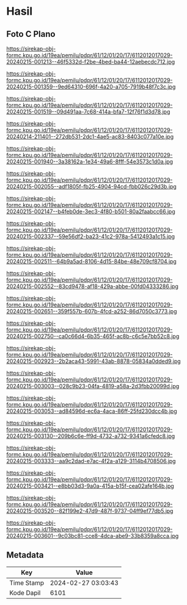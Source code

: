 # Hasil

## Foto C Plano

https://sirekap-obj-formc.kpu.go.id/19ea/pemilu/pdpr/61/12/01/20/17/6112012017029-20240215-001213--46f5332d-f2be-4bed-ba44-12aebecdc712.jpg

https://sirekap-obj-formc.kpu.go.id/19ea/pemilu/pdpr/61/12/01/20/17/6112012017029-20240215-001359--9ed64310-696f-4a20-a705-7919b48f7c3c.jpg

https://sirekap-obj-formc.kpu.go.id/19ea/pemilu/pdpr/61/12/01/20/17/6112012017029-20240215-001519--09d491aa-7c68-414a-bfa7-12f76f1d3d78.jpg

https://sirekap-obj-formc.kpu.go.id/19ea/pemilu/pdpr/61/12/01/20/17/6112012017029-20240214-211401--272db531-2dc1-4ae5-ac83-8403c077a10e.jpg

https://sirekap-obj-formc.kpu.go.id/19ea/pemilu/pdpr/61/12/01/20/17/6112012017029-20240215-001940--3a38162a-1e34-49a6-8fff-54e3573c1d0a.jpg

https://sirekap-obj-formc.kpu.go.id/19ea/pemilu/pdpr/61/12/01/20/17/6112012017029-20240215-002055--adf1805f-fb25-4904-94cd-fbb026c29d3b.jpg

https://sirekap-obj-formc.kpu.go.id/19ea/pemilu/pdpr/61/12/01/20/17/6112012017029-20240215-002147--b4feb0de-3ec3-4f80-b501-80a2faabcc66.jpg

https://sirekap-obj-formc.kpu.go.id/19ea/pemilu/pdpr/61/12/01/20/17/6112012017029-20240215-002337--59e56df2-ba23-41c2-978a-5412493a1c15.jpg

https://sirekap-obj-formc.kpu.go.id/19ea/pemilu/pdpr/61/12/01/20/17/6112012017029-20240215-002511--64b9a5ad-8106-4d15-84be-48e709cf8704.jpg

https://sirekap-obj-formc.kpu.go.id/19ea/pemilu/pdpr/61/12/01/20/17/6112012017029-20240215-002552--83cd9478-af18-429a-abbe-00fd04333286.jpg

https://sirekap-obj-formc.kpu.go.id/19ea/pemilu/pdpr/61/12/01/20/17/6112012017029-20240215-002651--359f557b-607b-4fcd-a252-86d7050c3773.jpg

https://sirekap-obj-formc.kpu.go.id/19ea/pemilu/pdpr/61/12/01/20/17/6112012017029-20240215-002750--ca0c66d4-6b35-465f-ac8b-c6c5e7bb52c8.jpg

https://sirekap-obj-formc.kpu.go.id/19ea/pemilu/pdpr/61/12/01/20/17/6112012017029-20240215-002923--2b2aca43-5991-43ab-8878-05834a0dded9.jpg

https://sirekap-obj-formc.kpu.go.id/19ea/pemilu/pdpr/61/12/01/20/17/6112012017029-20240215-003003--028c9b23-04fa-4819-a58a-2d3fbb20099d.jpg

https://sirekap-obj-formc.kpu.go.id/19ea/pemilu/pdpr/61/12/01/20/17/6112012017029-20240215-003053--ad84596d-ec6a-4aca-86ff-25fd230dcc4b.jpg

https://sirekap-obj-formc.kpu.go.id/19ea/pemilu/pdpr/61/12/01/20/17/6112012017029-20240215-003130--209b6c6e-ff9d-4732-a732-9341a6cfedc8.jpg

https://sirekap-obj-formc.kpu.go.id/19ea/pemilu/pdpr/61/12/01/20/17/6112012017029-20240215-003333--aa9c2dad-e7ac-4f2a-a129-3114b4708506.jpg

https://sirekap-obj-formc.kpu.go.id/19ea/pemilu/pdpr/61/12/01/20/17/6112012017029-20240215-003421--e8bb03d3-9a0a-415a-b15f-cea02afe164b.jpg

https://sirekap-obj-formc.kpu.go.id/19ea/pemilu/pdpr/61/12/01/20/17/6112012017029-20240215-003520--82f199e2-47d9-487f-9737-04ff9ef77db5.jpg

https://sirekap-obj-formc.kpu.go.id/19ea/pemilu/pdpr/61/12/01/20/17/6112012017029-20240215-003601--9c03bc81-cce8-4dca-abe9-33b8359a8cca.jpg


## Metadata

| Key        | Value               |
| ---------- | ------------------- |
| Time Stamp | 2024-02-27 03:03:43 |
| Kode Dapil | 6101                |




